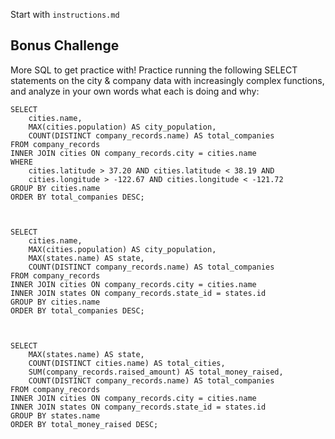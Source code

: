 Start with `instructions.md`


Bonus Challenge
--------------------------

More SQL to get practice with!  Practice running the following SELECT
statements on the city & company data with increasingly complex functions, and
analyze in your own words what each is doing and why:


    SELECT
        cities.name,
        MAX(cities.population) AS city_population,
        COUNT(DISTINCT company_records.name) AS total_companies
    FROM company_records
    INNER JOIN cities ON company_records.city = cities.name
    WHERE
        cities.latitude > 37.20 AND cities.latitude < 38.19 AND
        cities.longitude > -122.67 AND cities.longitude < -121.72
    GROUP BY cities.name
    ORDER BY total_companies DESC;



    SELECT
        cities.name,
        MAX(cities.population) AS city_population,
        MAX(states.name) AS state,
        COUNT(DISTINCT company_records.name) AS total_companies
    FROM company_records
    INNER JOIN cities ON company_records.city = cities.name
    INNER JOIN states ON company_records.state_id = states.id
    GROUP BY cities.name
    ORDER BY total_companies DESC;



    SELECT
        MAX(states.name) AS state,
        COUNT(DISTINCT cities.name) AS total_cities,
        SUM(company_records.raised_amount) AS total_money_raised,
        COUNT(DISTINCT company_records.name) AS total_companies
    FROM company_records
    INNER JOIN cities ON company_records.city = cities.name
    INNER JOIN states ON company_records.state_id = states.id
    GROUP BY states.name
    ORDER BY total_money_raised DESC;



